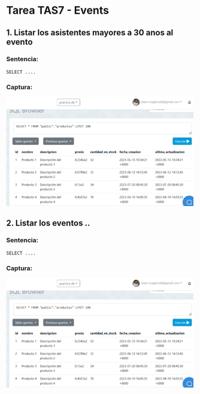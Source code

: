 # Tarea TAS7 - Events
## 1. Listar los asistentes mayores a 30 anos al evento
### Sentencia:
```
SELECT ....
```
### Captura:

<img src="./capturas/sentence01.png" alt="drawing" width="500"/>

## 2. Listar los eventos ..
### Sentencia:
```
SELECT ....
```
### Captura:

<img src="./capturas/sentence01.png" alt="drawing" width="500"/>
